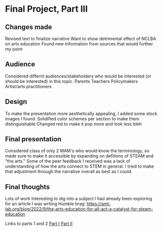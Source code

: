 # Final Project, Part III

## Changes made
Revised text to finalize narrative
Want to show detrimental effect of NCLBA on arts education
Found new information from sources that would further my point

## Audience
Considered differnt audiences/stakeholders who would be interested (or should be interested) in this topic. 
Parents
Teachers
Policymakers
Artist/arts practitioners

## Design
To make the presentation more aesthetically appealing, I added some stock images I found.
Solidified color schemes per section to make them distinguishable
Changed red to make it pop more and look less bleh

## Final presentation
Considered class of only 2 MAM's who would know the terminology, so made sure to make it accessible by expanding on defitions of STEAM and "the arts." Some of the peer feedback I received was a lack of understanding of how the arts connect to STEM in general. I tried to make that adjustment through the narrative overall as best as I could.

## Final thoughts
Lots of work
Interesting to dig into a subject I had already been exploring for an article I was writing
Humble brag: https://amt-lab.org/blog/2022/9/the-arts-education-for-all-act-a-catalyst-for-steam-education

Links to parts 1 and 2
[Part I]([url](https://nmlarsen.github.io/dataviz-by-natalie/final_part_1_larsen.html))
[Part II]([url](https://nmlarsen.github.io/dataviz-by-natalie/final_part_2_larsen.html))
